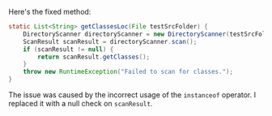 Here's the fixed method:

```java
static List<String> getClassesLoc(File testSrcFolder) {
    DirectoryScanner directoryScanner = new DirectoryScanner(testSrcFolder, TestListResolver.getWildcard());
    ScanResult scanResult = directoryScanner.scan();
    if (scanResult != null) {
        return scanResult.getClasses();
    }
    throw new RuntimeException("Failed to scan for classes.");
}
```

The issue was caused by the incorrect usage of the `instanceof` operator. I replaced it with a null check on `scanResult`.